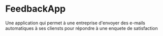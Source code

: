 # FeedbackApp
Une application qui permet à une entreprise d'envoyer des e-mails automatiques à ses cliensts pour répondre à une enquete de satisfaction
